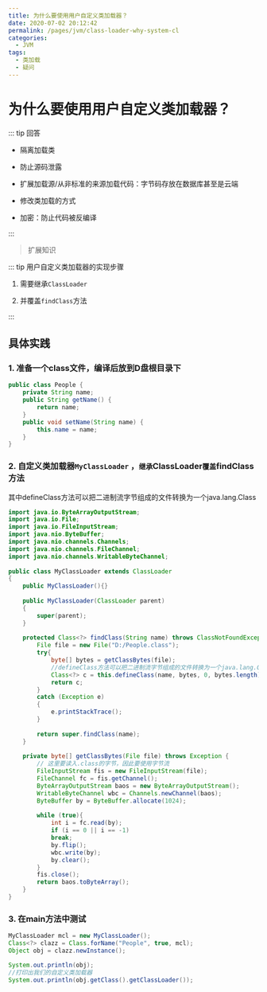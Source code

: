 ```yaml
---
title: 为什么要使用用户自定义类加载器？
date: 2020-07-02 20:12:42
permalink: /pages/jvm/class-loader-why-system-cl
categories: 
  - JVM
tags: 
  - 类加载
  - 疑问
---
```


# 为什么要使用用户自定义类加载器？

::: tip 回答

* 隔离加载类

* 防止源码泄露

* 扩展加载源/从非标准的来源加载代码：字节码存放在数据库甚至是云端

* 修改类加载的方式

* 加密：防止代码被反编译

:::

> 扩展知识

::: tip 用户自定义类加载器的实现步骤

1. 需要继承`ClassLoader`

2. 并覆盖`findClass`方法

:::

## 具体实践

### 1. 准备一个class文件，编译后放到D盘根目录下
```java 
public class People {
	private String name;
	public String getName() {
		return name;
	}
	public void setName(String name) {
		this.name = name;
	}
}
```

### 2. 自定义类加载器`MyClassLoader` ，`继承`ClassLoader`覆盖`findClass方法
其中defineClass方法可以把二进制流字节组成的文件转换为一个java.lang.Class
```java 
import java.io.ByteArrayOutputStream;
import java.io.File;
import java.io.FileInputStream;
import java.nio.ByteBuffer;
import java.nio.channels.Channels;
import java.nio.channels.FileChannel;
import java.nio.channels.WritableByteChannel;
 
public class MyClassLoader extends ClassLoader
{
    public MyClassLoader(){}
    
    public MyClassLoader(ClassLoader parent)
    {
        super(parent);
    }
    
    protected Class<?> findClass(String name) throws ClassNotFoundException {
    	File file = new File("D:/People.class");
        try{
            byte[] bytes = getClassBytes(file);
            //defineClass方法可以把二进制流字节组成的文件转换为一个java.lang.Class
            Class<?> c = this.defineClass(name, bytes, 0, bytes.length);
            return c;
        } 
        catch (Exception e)
        {
            e.printStackTrace();
        }
        
        return super.findClass(name);
    }
    
    private byte[] getClassBytes(File file) throws Exception {
        // 这里要读入.class的字节，因此要使用字节流
        FileInputStream fis = new FileInputStream(file);
        FileChannel fc = fis.getChannel();
        ByteArrayOutputStream baos = new ByteArrayOutputStream();
        WritableByteChannel wbc = Channels.newChannel(baos);
        ByteBuffer by = ByteBuffer.allocate(1024);
        
        while (true){
            int i = fc.read(by);
            if (i == 0 || i == -1)
            break;
            by.flip();
            wbc.write(by);
            by.clear();
        }
        fis.close();
        return baos.toByteArray();
    }
}
```

### 3. 在main方法中测试
```java 
MyClassLoader mcl = new MyClassLoader(); 
Class<?> clazz = Class.forName("People", true, mcl); 
Object obj = clazz.newInstance();

System.out.println(obj);
//打印出我们的自定义类加载器
System.out.println(obj.getClass().getClassLoader());
```